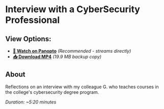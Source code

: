 # Interview with a CyberSecurity Professional

## View Options:
- **[🎥 Watch on Panopto](https://clarkcollege.hosted.panopto.com/Panopto/Pages/Viewer.aspx?id=d903918e-db59-4ce7-a3b8-b30f015d1d3a)** *(Recommended - streams directly)*
- **[📥 Download MP4](Cybersecurity%20Interview%20Reflections%20-%20compressed.mp4)** *(19.9 MB backup copy)*

## About
Reflections on an interview with my colleague G. who teaches courses in the college's cybersecurity degree program. 

*Duration: ~5:20 minutes*
